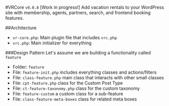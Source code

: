 #VRCore `v0.0.8`
[Work in progress!] Add vacation rentals to your WordPress site with membership, agents, partners, search, and frontend booking features.

##Architecture
- `vr-core.php`: Main plugin file that includes `vrc.php`
- `vrc.php`: Main initializer for everything

###Design Pattern
Let's assume we are building a functionality called `feature`
- Folder: `feature` 
- File: `feature-init.php` includes everything classes and actions/filters
- File: `class-feature.php` main class that interacts with other small classes
- File: `cpt-feature.php` class for the Custom Post Type
- File: `ct-feature-taxonomy.php` class for the custom taxonomy
- File: `feature-custom` a custom class for a sub-feature
- File: `class-feature-meta-boxes` class for related meta boxes

